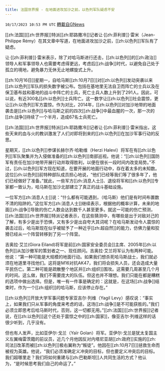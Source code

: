 ```yaml
---
title: 法国世界报 - 在地面进攻加沙之前，以色列军队疑虑不安
---
```

`10/17/2023 10:53 PM UTC` [轉載自GNews](https://gnews.org/articles/1847016)

[[zh:法国]][[zh:世界报]]特派[[zh:耶路撒冷]]记者让·[[zh:菲利普]]·雷米（Jean-Philippe Rémy）在其文章中写道，在地面进攻加沙之前，[[zh:以色列]]军队有了疑虑。

让·[[zh:菲利普]]·雷米表示，除了对哈马斯进行还击，[[zh:以色列]]的[[zh:政治]]领导人和军事领导人也需要考虑得更远，考虑后[[zh:战争]]时代，以避免自己处于孤立的境地，避免暴力无休无止地螺旋式上升。

[[zh:10月16日]]星期一，自哈马斯[[zh:10月7日]]对[[zh:以色列]]发动突袭以来[[zh:以色列]]军队的损失数字被公布。包括在基地里无法自卫而阵亡的士兵以及在保卫基布兹和基地的战斗中阵亡的士兵，死亡士兵人数上升到了291人。因此，可以说，有近300名[[zh:以色列]]士兵阵亡。这一数字让[[zh:以色列]]社会震惊，更让[[zh:以色列]]军方震惊。作为对比，2014年，[[zh:以色列]]对加沙地带的地面袭击是[[zh:以色列]]与哈马斯之前的四次[[zh:战争]]中最血腥的一次，那一次的[[zh:战争]]持续了一个半月，造成67名士兵死亡。

[[zh:法国]][[zh:世界报]]特派[[zh:耶路撒冷]]记者让·[[zh:菲利普]]·雷米指出，这些天来的血与火的教训激发了人们对即将到来的[[zh:以色列]]在加沙军事行动的反思。

星期天，[[zh:以色列]]参谋长赫尔齐·哈勒维（Herzi Halevi）将军在有[[zh:以色列]]军队聚集并为入侵做准备的[[zh:以色列]]南部巡视。他说：“[[zh:以色列]]国防军有责任在加沙地带开展行动并取得胜利，以便在很长一段时间内改变局势。”不过，[[zh:以色列]]军方现在知道，在要开展的地面行动中，存在着太多的未知数。这位[[zh:以色列]]前特种部队成员担心地说，“他们已经等我们等了很多年了，他们已经做好了准备。”就此，一些军方[[zh:消息人士]]、退役将军和[[zh:以色列]]专家都一致认为，哈马斯在加沙北部建立了真正的战斗基础设施。

一位军方[[zh:消息人士]]说：“什么都有可能遇到，（哈马斯）他们是有时间布置数不清的陷阱的。”这位军方[[zh:消息人士]]继续表示，根据他的概率计算，未来的地面[[zh:战争]]导致的伤亡人数会达到数千人甚至更多。就这一可能的伤亡预测，[[zh:法国]][[zh:世界报]]特派记者表示，在这些猜测中，有哪些是出于对敌对己的了解，有多少是出于恐惧，又有多少是出自夸大其词呢？在哈马斯发动令人震惊的袭击过后，哈马斯现在似乎被赋予了一种近乎[[zh:超自然]]的能力，仿佛力量和狡猾已经从一个阵营转移到了另一个阵营。

吉奥拉·艾兰(Giora Eiland)将军是前[[zh:国家安全委员会]]主席、2005年[[zh:以色列]]从加沙撤军的策划者之一、现任顾问。吉奥拉·艾兰将军认为有两种可能。他说：“第一种可能是大规模的地面行动。如果我们想杀死哈马斯战士，我们就必须在地道里寻找他们。这将是M16对抗AK47，我们将会损失人员，还会造成大量平民伤亡。第二种可能是疏散整个地区并[[zh:组织]]围攻。这需要几周甚至几个月的时间。这么做，我们不需要庞大的队伍。但这也并不理想。我们只能在都是糟糕的选项中做出选择。但是，唯一有一件事是确定的：这就是，在这场[[zh:战争]]结束时，作为一个[[zh:组织]]的哈马斯，应该停止存在。”

[[zh:以色列]]开放大学军事问题专家亚吉尔·列维（Yagil Levy）感叹说：“事实上，如果我们只从军事的角度来考虑的话，这场[[zh:战争]]是不可能获胜的。”我们必须立即思考后哈马斯时代，否则，这一切都无用。”[[zh:法国]][[zh:世界报]]记者说，在[[zh:以色列]]这个还处于震惊之中的[[zh:国家]]，像亚吉尔·列维这样的话很少听到，几乎没有。

但也有人发声，比如亚伊尔·戈兰（Yaïr Golan）将军。亚伊尔·戈兰是犹太复国主义左翼梅雷茨籍的前议员，近几个月他因反对内塔尼亚胡[[zh:政府]]实施的[[zh:司法]]改革而被[[zh:以色列]]极右翼称为“叛徒”。他因在[[zh:10月7日]]拯救生命而被视为英雄。他说，“我们必须准确定义冲突的目标，但也要定义冲突后的目标。我们超哪里走？我们将如何重建与[[zh:巴勒斯坦]]人共同生活的方式？他认为，“是时候思考我们自己的命运了。”
